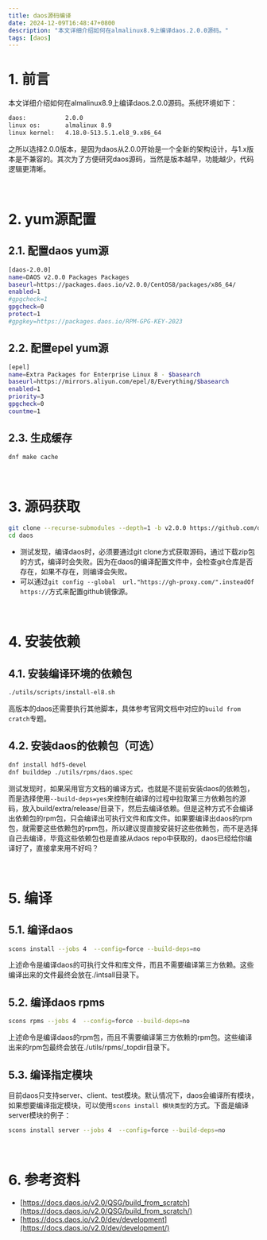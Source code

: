 ```yaml
---
title: daos源码编译
date: 2024-12-09T16:48:47+0800
description: "本文详细介绍如何在almalinux8.9上编译daos.2.0.0源码。"
tags: [daos]
---
```



# 1. 前言
本文详细介绍如何在almalinux8.9上编译daos.2.0.0源码。系统环境如下：
```bash
daos:           2.0.0
linux os:       almalinux 8.9
linux kernel:   4.18.0-513.5.1.el8_9.x86_64
```
之所以选择2.0.0版本，是因为daos从2.0.0开始是一个全新的架构设计，与1.x版本是不兼容的。其次为了方便研究daos源码，当然是版本越早，功能越少，代码逻辑更清晰。

&nbsp;
&nbsp;
# 2. yum源配置
## 2.1. 配置daos yum源
```bash
[daos-2.0.0]
name=DAOS v2.0.0 Packages Packages
baseurl=https://packages.daos.io/v2.0.0/CentOS8/packages/x86_64/
enabled=1
#gpgcheck=1
gpgcheck=0
protect=1
#gpgkey=https://packages.daos.io/RPM-GPG-KEY-2023
```

## 2.2. 配置epel yum源
```bash
[epel]
name=Extra Packages for Enterprise Linux 8 - $basearch
baseurl=https://mirrors.aliyun.com/epel/8/Everything/$basearch
enabled=1
priority=3
gpgcheck=0
countme=1
```

## 2.3. 生成缓存
```bash
dnf make cache
```

&nbsp;
&nbsp;
# 3. 源码获取
```bash
git clone --recurse-submodules --depth=1 -b v2.0.0 https://github.com/daos-stack/daos.git
cd daos
```
- 测试发现，编译daos时，必须要通过git clone方式获取源码，通过下载zip包的方式，编译时会失败。因为在daos的编译配置文件中，会检查git仓库是否存在，如果不存在，则编译会失败。
- 可以通过`git config --global  url."https://gh-proxy.com/".insteadOf https://`方式来配置github镜像源。

&nbsp;
&nbsp;
# 4. 安装依赖
## 4.1. 安装编译环境的依赖包
```bash
./utils/scripts/install-el8.sh
```
高版本的daos还需要执行其他脚本，具体参考官网文档中对应的`build from cratch`专题。

## 4.2. 安装daos的依赖包（可选）
```bash
dnf install hdf5-devel
dnf builddep ./utils/rpms/daos.spec
```
测试发现时，如果采用官方文档的编译方式，也就是不提前安装daos的依赖包，而是选择使用`--build-deps=yes`来控制在编译的过程中拉取第三方依赖包的源码，放入build/extra/release/目录下，然后去编译依赖。但是这种方式不会编译出依赖包的rpm包，只会编译出可执行文件和库文件。如果要编译出daos的rpm包，就需要这些依赖包的rpm包，所以建议提直接安装好这些依赖包，而不是选择自己去编译，毕竟这些依赖包也是直接从daos repo中获取的，daos已经给你编译好了，直接拿来用不好吗？

&nbsp;
&nbsp;
# 5. 编译
## 5.1. 编译daos
```bash
scons install --jobs 4  --config=force --build-deps=no
```
上述命令是编译daos的可执行文件和库文件，而且不需要编译第三方依赖。这些编译出来的文件最终会放在./intsall目录下。

## 5.2. 编译daos rpms
```bash
scons rpms --jobs 4  --config=force --build-deps=no
```
上述命令是编译daos的rpm包，而且不需要编译第三方依赖的rpm包。这些编译出来的rpm包最终会放在./utils/rpms/_topdir目录下。

## 5.3. 编译指定模块
目前daos只支持server、client、test模块。默认情况下，daos会编译所有模块，如果想要编译指定模块，可以使用`scons install 模块类型`的方式。下面是编译server模块的例子：
```bash
scons install server --jobs 4  --config=force --build-deps=no
```

&nbsp;
&nbsp;
# 6. 参考资料
- [https://docs.daos.io/v2.0/QSG/build_from_scratch](https://docs.daos.io/v2.0/QSG/build_from_scratch/)
- [https://docs.daos.io/v2.0/dev/development](https://docs.daos.io/v2.0/dev/development/)
